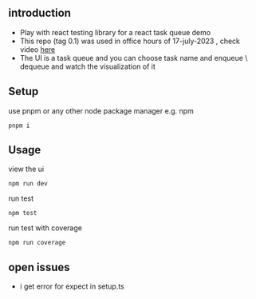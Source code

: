 <h2>introduction</h2>
<ul>
<li>Play with react testing library for a react task queue demo</li>
<li>This repo (tag 0.1) was used in office hours of 17-july-2023 , check video <a href='https://youtu.be/o4cU2wGDLNE'>here</a></li>
<li>The UI is a task queue and you can choose task name and enqueue \ dequeue and watch the visualization of it</li>
</ul>


<h2>Setup</h2>
use pnpm or any other node package manager e.g. npm

```
pnpm i 
```

<h2>Usage</h2>

view the ui
```
npm run dev
```

run test 
```
npm test
```

run test with coverage
```
npm run coverage
```

<h2>open issues</h2>
<ul>
<li>i get error for expect in setup.ts</li>
</ul>